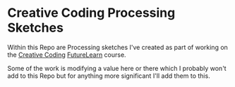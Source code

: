 # Creative Coding Processing Sketches

Within this Repo are Processing sketches I've created as part of working on the [Creative Coding](https://www.futurelearn.com/courses/creative-coding/) [FutureLearn](http://futurelearn.com) course.

Some of the work is modifying a value here or there which I probably won't add to this Repo but for anything more significant I'll add them to this.

